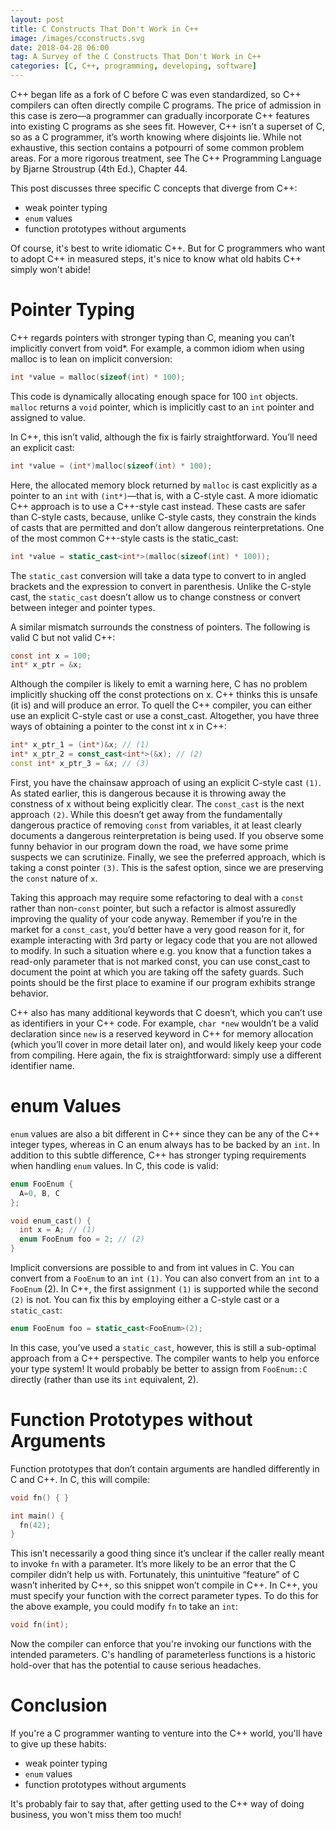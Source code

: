```yaml
---
layout: post
title: C Constructs That Don't Work in C++
image: /images/cconstructs.svg
date: 2018-04-28 06:00
tag: A Survey of the C Constructs That Don't Work in C++
categories: [C, C++, programming, developing, software]
---
```

[1]: https://warontherocks.com/2018/07/fish-out-of-water-how-the-military-is-an-impossible-place-for-hackers-and-what-to-do-about-it/

C++ began life as a fork of C before C was even standardized, so C++ compilers can often directly compile C programs. The price of admission in this case is zero—a programmer can gradually incorporate C++ features into existing C programs as she sees fit. However, C++ isn’t a superset of C, so as a C programmer, it’s worth knowing where disjoints lie. While not exhaustive, this section contains a potpourri of some common problem areas. For a more rigorous treatment, see The C++ Programming Language by Bjarne Stroustrup (4th Ed.), Chapter 44.

This post discusses three specific C concepts that diverge from C++:

* weak pointer typing
* `enum` values
* function prototypes without arguments

Of course, it's best to write idiomatic C++. But for C programmers who want to adopt C++ in measured steps, it's nice to know what old habits C++ simply won't abide!

# Pointer Typing
C++ regards pointers with stronger typing than C, meaning you can’t implicitly convert from void*. For example, a common idiom when using malloc is to lean on implicit conversion:
```c
int *value = malloc(sizeof(int) * 100);
```

This code is dynamically allocating enough space for 100 `int` objects. `malloc` returns a `void` pointer, which is implicitly cast to an `int` pointer and assigned to value.

In C++, this isn’t valid, although the fix is fairly straightforward. You’ll need an explicit cast:

```cpp
int *value = (int*)malloc(sizeof(int) * 100);
```

Here, the allocated memory block returned by `malloc` is cast explicitly as a pointer to an `int` with `(int*)`—that is, with a C-style cast.
A more idiomatic C++ approach is to use a C++-style cast instead. These casts are safer than C-style casts, because, unlike C-style casts, they constrain the kinds of casts that are permitted and don’t allow dangerous reinterpretations. One of the most common C++-style casts is the static_cast:

```c++
int *value = static_cast<int*>(malloc(sizeof(int) * 100));
```

The `static_cast` conversion will take a data type to convert to in angled brackets and the expression to convert in parenthesis. Unlike the C-style cast, the `static_cast` doesn’t allow us to change constness or convert between integer and pointer types.

A similar mismatch surrounds the constness of pointers. The following is valid C but not valid C++:

```c
const int x = 100;
int* x_ptr = &x;
```

Although the compiler is likely to emit a warning here, C has no problem implicitly shucking off the const protections on x. C++ thinks this is unsafe (it is) and will produce an error. To quell the C++ compiler, you can either use an explicit C-style cast or use a const_cast. Altogether, you have three ways of obtaining a pointer to the const int x in C++:

```cpp
int* x_ptr_1 = (int*)&x; // (1)
int* x_ptr_2 = const_cast<int*>(&x); // (2)
const int* x_ptr_3 = &x; // (3)
```

First, you have the chainsaw approach of using an explicit C-style cast `(1)`. As stated earlier, this is dangerous because it is throwing away the constness of x without being explicitly clear. The `const_cast` is the next approach `(2)`. While this doesn’t get away from the fundamentally dangerous practice of removing `const` from variables, it at least clearly documents a dangerous reinterpretation is being used. If you observe some funny behavior in our program down the road, we have some prime suspects we can scrutinize. Finally, we see the preferred approach, which is taking a const pointer `(3)`. This is the safest option, since we are preserving the `const` nature of `x`.

Taking this approach may require some refactoring to deal with a `const` rather than non-`const` pointer, but such a refactor is almost assuredly improving the quality of your code anyway. Remember if you’re in the market for a `const_cast`, you’d better have a very good reason for it, for example interacting with 3rd party or legacy code that you are not allowed to modify. In such a situation where e.g. you know that a function takes a read-only parameter that is not marked const, you can use const_cast to document the point at which you are taking off the safety guards. Such points should be the first place to examine if our program exhibits strange behavior.

C++ also has many additional keywords that C doesn’t, which you can’t use as identifiers in your C++ code. For example, `char *new` wouldn’t be a valid declaration since `new` is a reserved keyword in C++ for memory allocation (which you’ll cover in more detail later on), and would likely keep your code from compiling. Here again, the fix is straightforward: simply use a different identifier name.

# enum Values

`enum` values are also a bit different in C++ since they can be any of the C++ integer types, whereas in C an enum always has to be backed by an `int`. In addition to this subtle difference, C++ has stronger typing requirements when handling `enum` values. In C, this code is valid:

```c
enum FooEnum {
  A=0, B, C
};

void enum_cast() {
  int x = A; // (1)
  enum FooEnum foo = 2; // (2)
}
```

Implicit conversions are possible to and from int values in C. You can convert from a `FooEnum` to an `int` `(1)`. You can also convert from an `int` to a `FooEnum` (2). In C++, the first assignment `(1)` is supported while the second `(2)` is not. You can fix this by employing either a C-style cast or a `static_cast`:

```cpp
enum FooEnum foo = static_cast<FooEnum>(2);
```

In this case, you’ve used a `static_cast`, however, this is still a sub-optimal approach from a C++ perspective. The compiler wants to help you enforce your type system! It would probably be better to assign from `FooEnum::C` directly (rather than use its `int` equivalent, 2).

# Function Prototypes without Arguments

Function prototypes that don’t contain arguments are handled differently in C and C++. In C, this will compile:

```c
void fn() { }

int main() {
  fn(42);
}
```

This isn’t necessarily a good thing since it’s unclear if the caller really meant to invoke `fn` with a parameter. It’s more likely to be an error that the C compiler didn’t help us with. Fortunately, this unintuitive “feature” of C wasn’t inherited by C++, so this snippet won’t compile in C++. In C++, you must specify your function with the correct parameter types. To do this for the above example, you could modify `fn` to take an `int`:

```cpp
void fn(int);
```

Now the compiler can enforce that you're invoking our functions with the intended parameters. C's handling of parameterless functions is a historic hold-over that has the potential to cause serious headaches.

# Conclusion

If you're a C programmer wanting to venture into the C++ world, you'll have to give up these habits:

* weak pointer typing
* `enum` values
* function prototypes without arguments

It's probably fair to say that, after getting used to the C++ way of doing business, you won't miss them too much!
